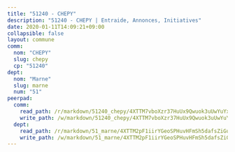 ```yaml
---
title: "51240 - CHEPY"
description: "51240 - CHEPY | Entraide, Annonces, Initiatives"
date: 2020-01-11T14:09:21+09:00
collapsible: false
layout: commune
comm:
  nom: "CHEPY"
  slug: chepy
  cp: "51240"
dept:
  nom: "Marne"
  slug: marne
  num: "51"
peerpad:
  comm:
    read_path: /r/markdown/51240_chepy/4XTTM7vboXzr37HuUx9Qwuok3uUwYuYxJFYGCtcrnSMPEDxy9
    write_path: /w/markdown/51240_chepy/4XTTM7vboXzr37HuUx9Qwuok3uUwYuYxJFYGCtcrnSMPEDxy9-K3TgTi5WtTz37KAFd2GerhbCEweAtWtVaR2pbpzVxGbd41hnsfWVTt86uQFpyEGiy7h9xuA1keYMDtBCTsT68UsjPReQbkiCyG7q6b5dzpEFj8h9A1CSH13qSnuDmiBRbkwg6xgT
  dept:
    read_path: /r/markdown/51_marne/4XTTM2pF1iirYGeoSPHuvHFmSh5dafsZiGuDVqApNYr9W2doe
    write_path: /w/markdown/51_marne/4XTTM2pF1iirYGeoSPHuvHFmSh5dafsZiGuDVqApNYr9W2doe-K3TgV7EpXmd75L5pz6aUTALihWsFeiubyposyfPgz6DbQby3ZQF3gNXaGqeRVGevfRz46yND7Y8QkCv5VozWFj5shZbEokjWNQrdmmsAHCxzuLQj5kuinh4kCdsefHKLdp7xhUwa
---
```


